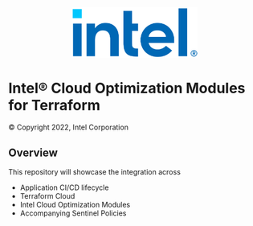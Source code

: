 
<p align="center">
  <img src="./images/logo-classicblue-800px.png" alt="Intel Logo" width="250"/>
</p>

# Intel® Cloud Optimization Modules for Terraform

© Copyright 2022, Intel Corporation

## Overview

This repository will showcase the integration across

- Application CI/CD lifecycle  
- Terraform Cloud
- Intel Cloud Optimization Modules
- Accompanying Sentinel Policies
